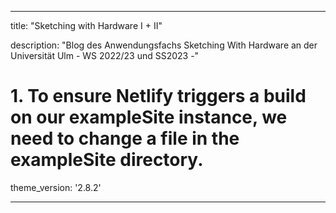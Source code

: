 
---
title: "Sketching with Hardware I + II"

description: "Blog des Anwendungsfachs Sketching With Hardware an der Universität Ulm - WS 2022/23 und SS2023 -"
# 1. To ensure Netlify triggers a build on our exampleSite instance, we need to change a file in the exampleSite directory.
theme_version: '2.8.2'
 
---
